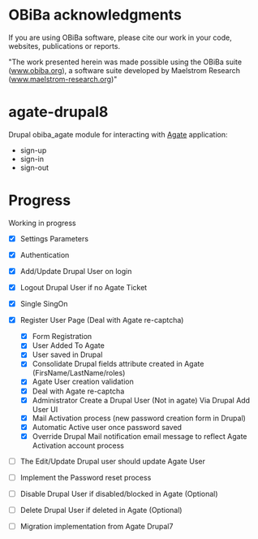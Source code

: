 # OBiBa acknowledgments

If you are using OBiBa software, please cite our work in your code, websites, publications or reports.

"The work presented herein was made possible using the OBiBa suite (www.obiba.org), a  software suite developed by Maelstrom Research (www.maelstrom-research.org)"

agate-drupal8
=============

Drupal obiba_agate module for interacting with [Agate](https://github.com/obiba/agate) application:
* sign-up
* sign-in
* sign-out

Progress
=============

Working in progress
- [x] Settings Parameters
- [x] Authentication
- [x] Add/Update Drupal User on login
- [x] Logout Drupal User if no Agate Ticket
- [x] Single SingOn 
- [x] Register User Page (Deal with Agate re-captcha)
    - [x] Form Registration
    - [x] User Added To Agate
    - [x] User saved in Drupal
    - [x] Consolidate Drupal fields attribute created in Agate (FirsName/LastName/roles)
    - [x] Agate User creation validation
    - [x] Deal with Agate re-captcha
    - [x] Administrator Create a Drupal User (Not in agate) Via Drupal Add User UI
    - [x] Mail Activation process (new password creation form in Drupal)
    - [x] Automatic Active user once password saved
    - [x] Override Drupal Mail notification email message to reflect Agate Activation account process
- [ ] The Edit/Update Drupal user should update Agate User  
- [ ] Implement the Password reset process 
- [ ] Disable Drupal User if disabled/blocked in Agate (Optional)
- [ ] Delete Drupal User if deleted in Agate (Optional)
- [ ] Migration implementation from Agate Drupal7
 
